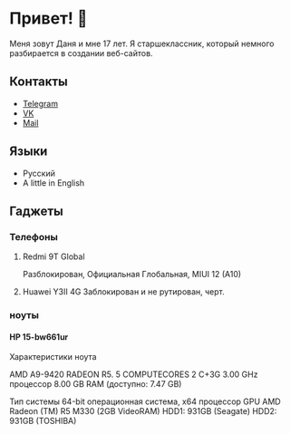 # Привет! 👋

Меня зовут Даня и мне 17 лет. Я старшеклассник, который немного разбирается в создании веб-сайтов. 


## Контакты

- [Telegram](https://t.me/AveLemon_Links)
- [VK](https://vk.com/danya_stepanov2022)
- [Mail](mailto:danya_danilov1@vk.com)

## Языки

- Русский
- A little in English

## Гаджеты

### Телефоны

1. Redmi 9T Global

   Разблокирован, Официальная Глобальная, MIUI 12 (A10)

2. Huawei Y3II 4G 
   Заблокирован и не рутирован, черт. 

### ноуты

#### HP 15-bw661ur

Характеристики ноута

  AMD A9-9420 RADEON R5. 5 COMPUTECORES 2 C+3G 3.00 GHz процессор
8.00 GB RAM (доступно: 7.47 GB)

Тип системы 64-bit операционная система, x64 процессор
GPU AMD Radeon (TM) R5 M330 (2GB VideoRAM)
HDD1: 931GB (Seagate)
HDD2: 931GB (TOSHIBA)
